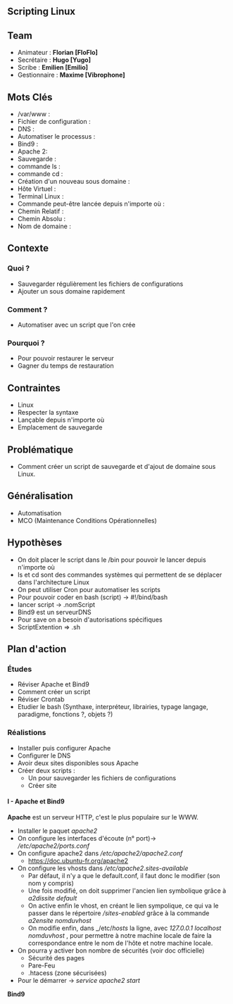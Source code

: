 **Scripting Linux**
--------------------------
## Team
   * Animateur : **Florian [FloFlo]**
   * Secrétaire : **Hugo [Yugo]**
   * Scribe : **Emilien [Emilio]**
   * Gestionnaire : **Maxime [Vibrophone]**

## Mots Clés
   * /var/www : 
   * Fichier de configuration : 
   * DNS : 
   * Automatiser le processus : 
   * Bind9 :
   * Apache 2: 
   * Sauvegarde :
   * commande ls :
   * commande cd :
   * Création d'un nouveau sous domaine :
   * Hôte Virtuel : 
   * Terminal Linux : 
   * Commande peut-être lancée depuis n'importe où : 
   * Chemin Relatif :
   * Chemin Absolu :
   * Nom de domaine :

## Contexte

### Quoi ?
 * Sauvegarder régulièrement les fichiers de configurations
 * Ajouter un sous domaine rapidement
  
### Comment ?
  * Automatiser avec un script que l'on crée
  
### Pourquoi ?
* Pour pouvoir restaurer le serveur
* Gagner du temps de restauration

## Contraintes
   * Linux
   * Respecter la syntaxe
   * Lançable depuis n'importe où
   * Emplacement de sauvegarde 
## Problématique
   *  Comment créer un script de sauvegarde et d'ajout de domaine sous Linux.

## Généralisation
   * Automatisation
   * MCO (Maintenance Conditions Opérationnelles)

## Hypothèses
 * On doit placer le script dans le /bin pour pouvoir le lancer depuis n'importe où
 * ls et cd sont des commandes systèmes qui permettent de se déplacer dans l'architecture Linux
 * On peut utiliser Cron pour automatiser les scripts
 * Pour pouvoir coder en bash (script) -> #!/bind/bash
 * lancer script -> .nomScript
 * Bind9 est un serveurDNS
 * Pour save on a besoin d'autorisations spécifiques
 * ScriptExtention => .sh
   
## Plan d'action

### Études
  * Réviser Apache et Bind9
  * Comment créer un script
  * Réviser Crontab
  * Etudier le bash (Synthaxe, interpréteur, librairies, typage langage, paradigme, fonctions ?, objets ?)
  
### Réalistions
* Installer puis configurer Apache
* Configurer le DNS
* Avoir deux sites disponibles sous Apache
* Créer deux scripts : 
	* Un pour sauvegarder les fichiers de configurations
	* Créer site

#### **I - Apache et Bind9**

**Apache** est un serveur HTTP, c'est le plus populaire sur le WWW.

* Installer le paquet _apache2_
* On configure les interfaces d'écoute (n° port)-> _/etc/apache2/ports.conf_
* On configure apache2 dans _/etc/apache2/apache2.conf_
	* https://doc.ubuntu-fr.org/apache2
* On configure les vhosts dans _/etc/apache2.sites-available_
	* Par défaut, il n'y a que le default.conf, il faut donc le modifier (son nom y compris)
	* Une fois modifié, on doit supprimer l'ancien lien symbolique grâce à _a2dissite default_
	* On active enfin le vhost, en créant le lien sympolique, ce qui va le passer dans le répertoire _/sites-enabled_ grâce à la commande  _a2ensite nomduvhost_
	* On modifie enfin, dans _/etc/_hosts_ la ligne, avec _127.0.0.1 localhost nomduvhost_ , pour permettre à notre machine locale de faire la correspondance entre le nom de l'hôte et notre machine locale.
* On pourra y activer bon nombre de sécurités (voir doc officielle)
	*  Sécurité des pages
	* Pare-Feu
	* .htacess (zone sécurisées)
* Pour le démarrer -> _service apache2 start_

**Bind9**
	





